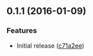 <a name="0.1.1"></a>
## 0.1.1 (2016-01-09)


### Features

* Initial release ([c71a2ee](https://github.com/knisterpeter/tsdi/commit/c71a2ee))



